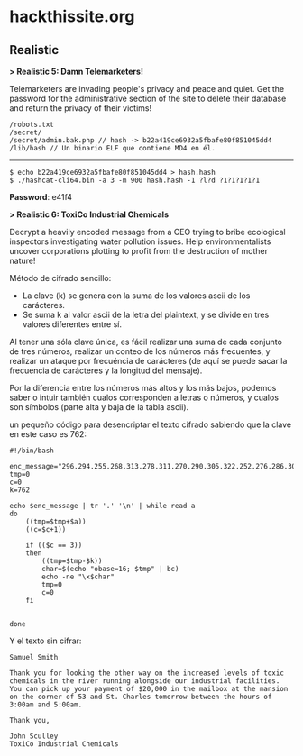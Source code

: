 # hackthissite.org
## Realistic

**> Realistic 5: Damn Telemarketers!**

Telemarketers are invading people's privacy and peace and quiet. Get the password for the administrative section of the site to delete their database and return the privacy of their victims! 

    /robots.txt
    /secret/
    /secret/admin.bak.php // hash -> b22a419ce6932a5fbafe80f851045dd4
    /lib/hash // Un binario ELF que contiene MD4 en él.
---
    $ echo b22a419ce6932a5fbafe80f851045dd4 > hash.hash
    $ ./hashcat-cli64.bin -a 3 -m 900 hash.hash -1 ?l?d ?1?1?1?1?1

**Password**: e41f4

**> Realistic 6:  ToxiCo Industrial Chemicals**

Decrypt a heavily encoded message from a CEO trying to bribe ecological inspectors investigating water pollution issues. Help environmentalists uncover corporations plotting to profit from the destruction of mother nature!

Método de cifrado sencillo:

* La clave (k) se genera con la suma de los valores ascii de los carácteres.
* Se suma k al valor ascii de la letra del plaintext, y se divide en tres valores diferentes entre sí.

Al tener una sóla clave única, es fácil realizar una suma de cada conjunto de tres números, realizar un conteo de los números más frecuentes, y realizar un ataque por frecuéncia de carácteres (de aquí se puede sacar la frecuencia de carácteres y la longitud del mensaje).

Por la diferencia entre los números más altos y los más bajos, podemos saber o intuir también cualos corresponden a letras o números, y cualos son símbolos (parte alta y baja de la tabla ascii).

un pequeño código para desencriptar el texto cifrado sabiendo que la clave en este caso es 762:

    #!/bin/bash
    
    enc_message="296.294.255.268.313.278.311.270.290.305.322.252.276.286.301.305.264.301.251.269.274.311.304.230.280.264.327.301.301.265.287.285.306.265.282.319.235.262.278.249.239.284.237.249.289.250.282.240.256.287.303.310.314.242.302.289.268.315.264.293.261.298.310.242.253.299.278.272.333.272.295.306.276.317.286.250.272.272.274.282.308.262.285.326.321.285.270.270.241.283.305.319.246.263.311.299.295.315.263.304.279.286.286.299.282.285.289.298.277.292.296.282.267.245.304.322.252.265.313.288.310.281.272.266.243.285.309.295.269.295.308.275.316.267.283.311.300.252.270.318.288.266.276.252.313.280.288.258.272.329.321.291.271.279.250.265.261.293.319.309.303.260.266.291.237.299.286.293.279.267.320.290.265.308.278.239.277.314.300.253.274.309.289.280.279.302.307.317.252.261.291.311.268.262.329.312.271.294.291.291.281.282.292.288.240.248.306.277.298.295.267.312.284.265.294.321.260.293.310.300.307.263.304.297.276.262.291.241.284.312.277.276.265.323.280.257.257.303.320.255.291.292.290.270.267.345.264.291.312.295.269.297.280.290.224.308.313.240.308.311.247.284.311.268.289.266.316.299.269.299.298.265.298.262.260.337.320.285.265.273.307.297.282.287.225.302.277.288.284.310.278.255.263.276.283.322.273.300.264.302.312.289.262.236.278.280.286.292.298.296.313.258.300.280.300.260.274.329.288.272.316.256.259.279.297.296.283.273.286.320.287.313.272.301.311.260.302.261.304.280.264.328.259.259.347.245.291.258.289.270.300.301.318.251.305.278.290.311.280.281.293.313.259.300.262.315.263.319.285.282.297.283.290.293.280.237.234.323.289.305.279.314.274.291.309.273.294.249.283.262.271.286.310.305.306.261.298.282.282.307.287.285.305.297.275.306.280.292.291.284.301.278.293.296.277.301.281.274.315.281.254.251.289.313.307.244.256.302.301.317.305.239.316.274.277.296.269.305.301.279.287.317.284.277.305.298.264.304.286.273.275.293.309.286.282.240.287.239.268.269.267.315.311.292.270.271.272.336.282.237.275.316.306.239.305.314.240.296.306.270.247.245.302.317.316.241.291.310.266.274.274.313.288.262.319.280.276.238.297.295.287.285.288.301.272.275.247.305.292.286.272.310.291.301.322.256.315.298.263.281.276.237.294.284.296.284.302.273.298.287.298.301.265.305.270.315.278.283.302.287.263.270.345.258.270.266.302.309.262.260.277.327.263.277.254.283.276.239.272.264.276.279.264.267.298.264.244.245.273.292.289.273.248.259.263.288.290.294.210.288.268.311.318.312.242.285.293.216.262.276.340.292.299.275.259.293.311.234.266.294.278.307.286.267.307.285.269.310.288.274.270.326.273.276.311.304.267.302.318.265.299.263.283.248.257.314.288.321.321.236.284.283.227.320.312.246.261.289.316.288.263.312.241.265.288.298.286.287.274.306.279.276.289.307.303.293.281.298.317.252.312.283.278.263.304.305.258.266.270.294.286.293.290.291.291.258.254.282.282.283.313.268.282.316.310.299.254.264.234.296.270.265.326.288.292.293.321.305.250.320.299.253.270.296.297.298.266.312.234.273.287.309.286.278.269.279.316.284.276.234.293.255.267.242.253.318.270.246.278.292.285.282.314.266.292.286.263.313.249.290.255.289.264.292.301.299.278.291.292.225.250.261.283.303.262.264.264.303.299.297.274.288.267.293.316.320.317.233.303.258.302.271.283.323.247.279.268.312.269.297.313.280.280.273.266.332.276.313.284.281.316.279.290.273.313.308.305.260.302.306.273.234.279.281.284.298.278.259.290.314.275.264.339.293.322.266.261.296.306.277.275.311.284.270.318.259.249.286.292.301.285.280.303.283.287.299.277.273.293.228.311.283.272.304.292.277.271.306.302.278.298.300.287.281.309.243.272.279.282.300.291.295.284.285.252.291.251.285.283.245.250.252.318.298.277.235.288.259.263.278.274.307.261.260.350.250.288.256.282.316.261.285.295.292.300.298.264.245.241.308.301.261.253.289.264.267.300.262.248.287.257.266.275.287.297.320.287.264.279.297.232.231.256.288.243.252.277.274.245.256.253.229.290.263.305.278.260.294.312.283.301.275.276.299.297.312.275.282.294.272.228.302.324.257.261.286.326.280.283.316.294.254.258.275.264.236.240.277.255.231.258.286.242.277.253.296.290.250.314.320.239.292.313.261.294.261.317.273.285.236.292.282.271.264.297.300.272.308.299.300.269.301.269.317.284.286.262.315.276.279.328.269.254.252.232.272.268.309.273.264.296.305.272.267.291.324.302.297.268.268.263.298.300.261.312.241.254.299.280.263.292.260.301.311.317.297.248.314.272.293.298.281.298.276.311.291.297.318.261.274.300.293.297.267.295.261.275.334.289.238.267.289.283.257.300.262.304.311.278.274.265.261.345.301.296.270.273.299.289.274.272.313.282.268.320.287.320.270"
    tmp=0
    c=0
    k=762
    
    echo $enc_message | tr '.' '\n' | while read a
    do
    	((tmp=$tmp+$a))
    	((c=$c+1))
    
    	if (($c == 3))
    	then
    		((tmp=$tmp-$k))
    		char=$(echo "obase=16; $tmp" | bc)
    		echo -ne "\x$char"
    		tmp=0
    		c=0
    	fi
    
    
    done

Y el texto sin cifrar:

    Samuel Smith
    
    Thank you for looking the other way on the increased levels of toxic chemicals in the river running alongside our industrial facilities. You can pick up your payment of $20,000 in the mailbox at the mansion on the corner of 53 and St. Charles tomorrow between the hours of 3:00am and 5:00am.
    
    Thank you,
    
    John Sculley
    ToxiCo Industrial Chemicals


